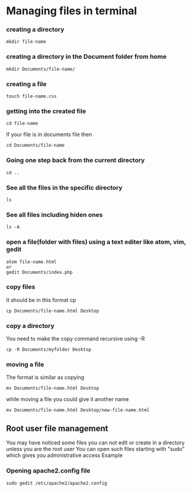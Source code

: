 # Managing files in terminal

### creating a directory
```
mkdir file-name
```
### creating a directory in the Document folder from home
```
mkdir Documents/file-name/
```
### creating a file
```
touch file-name.css
```
### getting into the created file
```
cd file-name
```
If your file is in documents file then
```
cd Documents/file-name

```
### Going one step back from the current directory
```
cd ..
```
### See all the files in the specific directory
```
ls
```
### See all files including hiden ones
```
ls -A
```
### open a file(folder with files) using a text editer like atom, vim, gedit
```
atom file-name.html
or
gedit Documents/index.php
```
### copy files
It should be in this format cp <sourcefile> <destination>
```
cp Documents/file-name.html Desktop
```
### copy a directory
You need to make the copy command recursive using -R
```
cp -R Documents/myfolder Desktop
```
### moving a file
The format is similar as copying
```
mv Documents/file-name.html Desktop
```
while moving a file you could give it another name
```
mv Documents/file-name.html Desktop/new-file-name.html
```

## Root user file management
You may have noticed some files you can not edit or create in a directory unless you are the root user
You can open such files starting with "sudo" which gives you administrative access
Example
### Opening apache2.config file
```
sudo gedit /etc/apache2/apache2.config
```
